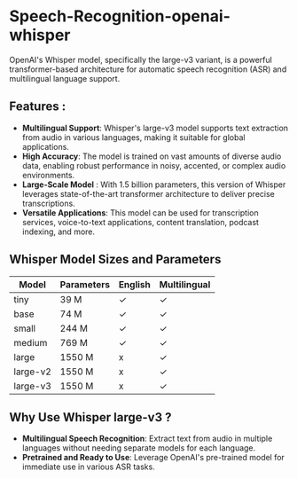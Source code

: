 # Speech-Recognition-openai-whisper
OpenAI's Whisper model, specifically the large-v3 variant, is a powerful transformer-based architecture for automatic speech recognition (ASR) and multilingual language support.

## Features :
- **Multilingual Support**: Whisper's large-v3 model supports text extraction from audio in various languages, making it suitable for global applications.
- **High Accuracy**: The model is trained on vast amounts of diverse audio data, enabling robust performance in noisy, accented, or complex audio environments.
- **Large-Scale Model** : With 1.5 billion parameters, this version of Whisper leverages state-of-the-art transformer architecture to deliver precise transcriptions.
- **Versatile Applications**: This model can be used for transcription services, voice-to-text applications, content translation, podcast indexing, and more.

 ## Whisper Model Sizes and Parameters

| Model     | Parameters | English       | Multilingual |
|-----------|------------|---------------|--------------|
| tiny      | 39 M       |      ✓        |      ✓       |
| base      | 74 M       |      ✓        |      ✓       |
| small     | 244 M      |      ✓        |      ✓       |
| medium    | 769 M      |      ✓        |      ✓       |
| large     | 1550 M     |      x        |      ✓       |
| large-v2  | 1550 M     |      x        |      ✓       |
| large-v3  | 1550 M     |      x        |      ✓       |


## Why Use Whisper large-v3 ?
- **Multilingual Speech Recognition**: Extract text from audio in multiple languages without needing separate models for each language.
- **Pretrained and Ready to Use**: Leverage OpenAI's pre-trained model for immediate use in various ASR tasks.
